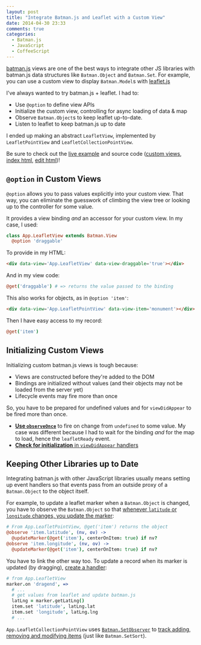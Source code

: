 ```yaml
---
layout: post
title: "Integrate Batman.js and Leaflet with a Custom View"
date: 2014-04-30 23:33
comments: true
categories:
  - Batman.js
  - JavaScript
  - CoffeeScript
---
```


[batman.js](http://batmanjs.org) views are one of the best ways to integrate other JS libraries with batman.js data structures like `Batman.Object` and `Batman.Set`. For example, you can use a custom view to display `Batman.Model`s with [leaflet.js](http://leafletjs.com)

<!-- more -->

I've always wanted to try batman.js + leaflet. I had to:

- Use `@option` to define view APIs
- Initialize the custom view, controlling for async loading of data & map
- Observe `Batman.Object`s to keep leaflet up-to-date.
- Listen to leaflet to keep batman.js up to date

I ended up making an abstract `LeafletView`, implemented by `LeafletPointView` and `LeafletCollectionPointView`.

Be sure to check out the [live example](http://bl.ocks.org/rmosolgo/11443841) and source code ([custom views](https://github.com/rmosolgo/batmanjs-leaflet-example/blob/master/coffee/leaflet_view.coffee), [index html](https://github.com/rmosolgo/batmanjs-leaflet-example/blob/master/html/monuments/index.jade#L19), [edit html](https://github.com/rmosolgo/batmanjs-leaflet-example/blob/master/html/monuments/edit.jade#L19))!

## `@option` in Custom Views

`@option` allows you to pass values explicitly into your custom view. That way, you can eliminate the guesswork of climbing the view tree or looking up to the controller for some value.

It provides a view binding _and_ an accessor for your custom view. In my case, I used:

```coffeescript
class App.LeafletView extends Batman.View
  @option 'draggable'
```

To provide in my HTML:

```html
<div data-view='App.LeafletView' data-view-draggable='true'></div>
```

And in my view code:

```coffeescript
@get('draggable') # => returns the value passed to the binding
```

This also works for objects, as in `@option 'item'`:

```html
<div data-view='App.LeafletPointView' data-view-item='monument'></div>
```

Then I have easy access to my record:

```coffeescript
@get('item')
```

## Initializing Custom Views

Initializing custom batman.js views is tough because:

- Views are constructed before they're added to the DOM
- Bindings are initialized without values (and their objects may not be loaded from the server yet)
- Lifecycle events may fire more than once

So, you have to be prepared for undefined values and for `viewDidAppear` to be fired more than once.

- [__Use `observeOnce`__](https://github.com/rmosolgo/batmanjs-leaflet-example/blob/master/coffee/leaflet_view.coffee#L38) to fire on change from `undefined` to some value. My case was different because I had to wait for the binding _and_ for the map to load, hence the `leafletReady` event.
- [__Check for initialization__ in `viewDidAppear` handlers](https://github.com/rmosolgo/batmanjs-leaflet-example/blob/master/coffee/leaflet_view.coffee#L52)

## Keeping Other Libraries up to Date

Integrating batman.js with other JavaScript libraries usually means setting up event handlers so that events pass from an outside proxy of a `Batman.Object` to the object itself.

For example, to update a leaflet marker when a `Batman.Object` is changed, you have to observe the `Batman.Object` so that [whenever `latitude` or `longitude` changes, you update the marker](https://github.com/rmosolgo/batmanjs-leaflet-example/blob/master/coffee/leaflet_view.coffee#L149):

```coffeescript
# From App.LeafletPointView, @get('item') returns the object
@observe 'item.latitude', (nv, ov) ->
  @updateMarker(@get('item'), centerOnItem: true) if nv?
@observe 'item.longitude', (nv, ov) ->
  @updateMarker(@get('item'), centerOnItem: true) if nv?
```

You have to link the other way too. To update a record when its marker is updated (by dragging), [create a handler](https://github.com/rmosolgo/batmanjs-leaflet-example/blob/master/coffee/leaflet_view.coffee#L85):

```coffeescript
# from App.LeafletView
marker.on 'dragend', =>
  # ...
  # get values from leaflet and update batman.js
  latLng = marker.getLatLng()
  item.set 'latitude', latLng.lat
  item.set 'longitude', latLng.lng
  # ...
```

`App.LeafletCollectionPointView` uses [`Batman.SetObserver`](http://batmanjs.org/docs/api/batman.setobserver.html) to [track adding, removing and modifying items](https://github.com/rmosolgo/batmanjs-leaflet-example/blob/master/coffee/leaflet_view.coffee#L174) (just like `Batman.SetSort`).